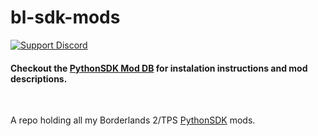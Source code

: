 # bl-sdk-mods
[![Support Discord](https://img.shields.io/static/v1?label=&message=Support%20Discord&logo=discord&color=424)](https://discord.gg/bXeqV8Ef9R)

#### Checkout the [PythonSDK Mod DB](https://bl-sdk.github.io/) for instalation instructions and mod descriptions.

&nbsp;

A repo holding all my Borderlands 2/TPS [PythonSDK](https://github.com/bl-sdk/PythonSDK) mods.
